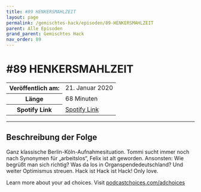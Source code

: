 ```yaml
---
title: #89 HENKERSMAHLZEIT
layout: page
permalink: /gemischtes-hack/episoden/89-HENKERSMAHLZEIT
parent: Alle Episoden
grand_parent: Gemischtes Hack
nav_order: 89
---
```


# #89 HENKERSMAHLZEIT
<table class="resp-table dcf-table dcf-table-responsive dcf-table-bordered dcf-table-striped dcf-w-100%">
                    <tbody>
                        <tr>
                            <th scope="row">Veröffentlich am:</th>
                            <td data-label="Veröffentlich am:">21. Januar 2020</td>
                        </tr>
                        <tr>
                            <th scope="row">Länge </th>
                            <td data-label="Länge ">68 Minuten</td>
                        </tr><tr>
                                <th scope="row">Spotify Link</th>
                                <td data-label="Spotify Link"><a href="https://open.spotify.com/episode/4v2BQKgCgSimekHrjSs4au">Spotify Link</a></td>
                            </tr></tbody>
                </table>

***

## Beschreibung der Folge

<div>
<p>Ganz klassische Berlin-Köln-Aufnahmesituation. Tommi sucht immer noch nach Synonymen für „arbeitslos“, Felix ist alt geworden. Ansonsten: Wie begrüßt man sich richtig? Was da los in Organspendedeutschland? Und weiter Optimismus streuen. Hack ist Hack ist Hack! Only love.</p><p> </p><p>Learn more about your ad choices. Visit <a href="https://podcastchoices.com/adchoices">podcastchoices.com/adchoices</a></p>  
</div>

